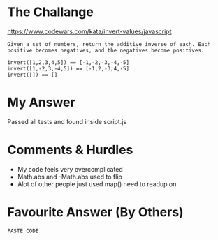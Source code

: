 # The Challange

https://www.codewars.com/kata/invert-values/javascript

```
Given a set of numbers, return the additive inverse of each. Each positive becomes negatives, and the negatives become positives.

invert([1,2,3,4,5]) == [-1,-2,-3,-4,-5]
invert([1,-2,3,-4,5]) == [-1,2,-3,4,-5]
invert([]) == []
```

# My Answer

Passed all tests and found inside script.js

# Comments & Hurdles

* My code feels very overcomplicated
* Math.abs and -Math.abs used to flip
* Alot of other people just used map() need to readup on

# Favourite Answer (By Others)
```
PASTE CODE
```